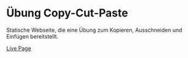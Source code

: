 # Übung Copy-Cut-Paste

Statische Webseite, die eine Übung zum Kopieren, Ausschneiden und Einfügen bereitstellt.

[Live Page](https://puckfried.github.io/copy-cut-paste/)
